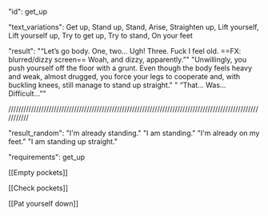 "id": get_up

"text_variations":
Get up, Stand up, Stand, Arise, Straighten up, Lift yourself, Lift yourself up, Try to get up, Try to stand, On your feet

"result":
"“Let’s go body. One, two… Ugh! Three. Fuck I feel old. ==FX: blurred/dizzy screen== Woah, and dizzy, apparently.”"
"Unwillingly, you push yourself off the floor with a grunt. Even though the body feels heavy and weak, almost drugged, you force your legs to cooperate and, with buckling knees, still manage to stand up straight."
"<panting> “That… Was… Difficult…”"

///////////////////////////////////////////////////////////////////////////////////////////////////////////

"result_random":
"I'm already standing."
"I am standing."
"I'm already on my feet."
"I am standing up straight."

"requirements": get_up

[[Empty pockets]]

[[Check pockets]]

[[Pat yourself down]]
